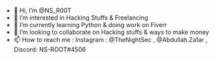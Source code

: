 - 👋 Hi, I’m @NS_R00T
- 👀 I’m interested in Hacking Stuffs & Freelancing 
- 🌱 I’m currently learning Python & doing work on Fiverr
- 💞️ I’m looking to collaborate on Hacking stuffs & ways to make money
- 📫 How to reach me : Instagram : @TheNightSec , @Abdullah.Za1ar , Discord: NS-ROOT#4506


